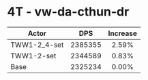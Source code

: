 # 4T - vw-da-cthun-dr
| Actor | DPS | Increase |
|---|:---:|:---:|
|TWW1-2_4-set|2385355|2.59%|
|TWW1-2-set|2344589|0.83%|
|Base|2325234|0.00%|
